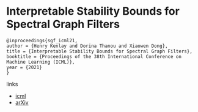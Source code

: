 # Interpretable Stability Bounds for Spectral Graph Filters

```
@inproceedings{sgf_icml21,
author = {Henry Kenlay and Dorina Thanou and Xiaowen Dong},
title = {Interpretable Stability Bounds for Spectral Graph Filters},
booktitle = {Proceedings of the 38th International Conference on Machine Learning (ICML)},
year = {2021}
}
```

links
- [icml](https://icml.cc/Conferences/2021/ScheduleMultitrack?event=10146)
- [arXiv](https://arxiv.org/abs/2102.09587)